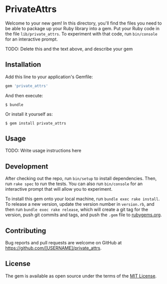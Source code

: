 # PrivateAttrs

Welcome to your new gem! In this directory, you'll find the files you need to be able to package up your Ruby library into a gem. Put your Ruby code in the file `lib/private_attrs`. To experiment with that code, run `bin/console` for an interactive prompt.

TODO: Delete this and the text above, and describe your gem

## Installation

Add this line to your application's Gemfile:

```ruby
gem 'private_attrs'
```

And then execute:

    $ bundle

Or install it yourself as:

    $ gem install private_attrs

## Usage

TODO: Write usage instructions here

## Development

After checking out the repo, run `bin/setup` to install dependencies. Then, run `rake spec` to run the tests. You can also run `bin/console` for an interactive prompt that will allow you to experiment.

To install this gem onto your local machine, run `bundle exec rake install`. To release a new version, update the version number in `version.rb`, and then run `bundle exec rake release`, which will create a git tag for the version, push git commits and tags, and push the `.gem` file to [rubygems.org](https://rubygems.org).

## Contributing

Bug reports and pull requests are welcome on GitHub at https://github.com/[USERNAME]/private_attrs.

## License

The gem is available as open source under the terms of the [MIT License](https://opensource.org/licenses/MIT).

